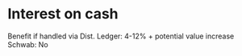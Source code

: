 # Interest on cash

Benefit if handled via Dist. Ledger: 4-12% + potential value increase
Schwab: No